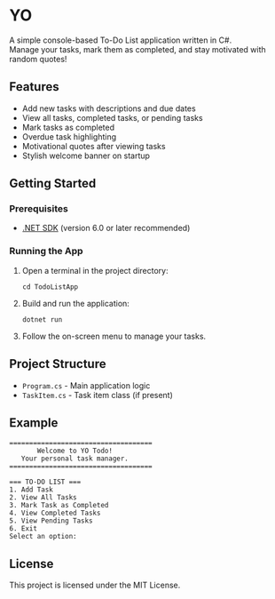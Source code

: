 # YO

A simple console-based To-Do List application written in C#.  
Manage your tasks, mark them as completed, and stay motivated with random quotes!

## Features

- Add new tasks with descriptions and due dates
- View all tasks, completed tasks, or pending tasks
- Mark tasks as completed
- Overdue task highlighting
- Motivational quotes after viewing tasks
- Stylish welcome banner on startup

## Getting Started

### Prerequisites

- [.NET SDK](https://dotnet.microsoft.com/download) (version 6.0 or later recommended)

### Running the App

1. Open a terminal in the project directory:

    ```
    cd TodoListApp
    ```

2. Build and run the application:

    ```
    dotnet run
    ```

3. Follow the on-screen menu to manage your tasks.

## Project Structure

- `Program.cs` - Main application logic
- `TaskItem.cs` - Task item class (if present)

## Example

```
====================================
       Welcome to YO Todo!         
   Your personal task manager.      
====================================

=== TO-DO LIST ===
1. Add Task
2. View All Tasks
3. Mark Task as Completed
4. View Completed Tasks
5. View Pending Tasks
6. Exit
Select an option:
```

## License

This project is licensed under the MIT License.
